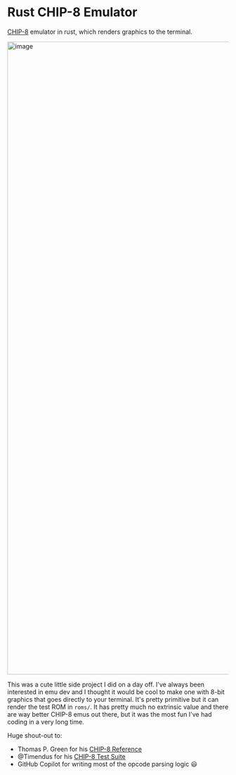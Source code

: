 # Rust CHIP-8 Emulator

[CHIP-8](https://en.wikipedia.org/wiki/CHIP-8) emulator in rust, which renders graphics to the terminal.

<img width="1440" alt="image" src="https://github.com/traviskaufman/chip8-rs/assets/1185269/8ece16d2-5d4f-4d26-9b6e-526a9825e774">

This was a cute little side project I did on a day off. I've always been interested in emu dev and I thought it would be cool to make one with 8-bit graphics that goes directly to your terminal. It's pretty primitive but it can render the test ROM in `roms/`. It has pretty much no extrinsic value and there are way better CHIP-8 emus out there, but it was the most fun I've had coding in a very long time.

Huge shout-out to:

- Thomas P. Green for his [CHIP-8 Reference](http://devernay.free.fr/hacks/chip8/C8TECH10.HTM#5.0)
- @Timendus for his [CHIP-8 Test Suite](https://github.com/Timendus/chip8-test-suite?tab=readme-ov-file)
- GitHub Copilot for writing most of the opcode parsing logic :smiley:

